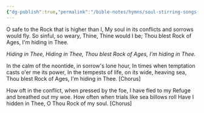 ```yaml
---
{"dg-publish":true,"permalink":"/bible-notes/hymns/soul-stirring-songs-and-hymns/hiding-in-thee/","title":"Hiding in Thee","created":"","updated":""}
---
```



O safe to the Rock that is higher than I,
My soul in its conflicts and sorrows would fly.
So sinful, so weary, Thine, Thine would I be;
Thou blest Rock of Ages, I'm hiding in Thee.

*Hiding in Thee, Hiding in Thee,
Thou blest Rock of Ages, I'm hiding in Thee.*

In the calm of the noontide, in sorrow's lone hour,
In times when temptation casts o'er me its power,
In the tempests of life, on its wide, heaving sea,
Thou blest Rock of Ages, I'm hiding in Thee. [Chorus]

How oft in the conflict, when pressed by the foe,
I have fled to my Refuge and breathed out my woe.
How often when trials like sea billows roll
Have I hidden in Thee, O Thou Rock of my soul. [Chorus]